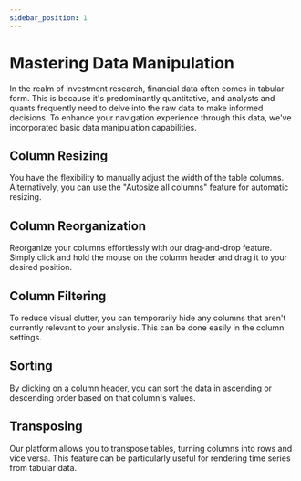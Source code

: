 ```yaml
---
sidebar_position: 1
---
```


# Mastering Data Manipulation

In the realm of investment research, financial data often comes in tabular form. This is because it's predominantly quantitative, and analysts and quants frequently need to delve into the raw data to make informed decisions. To enhance your navigation experience through this data, we've incorporated basic data manipulation capabilities.

## Column Resizing

You have the flexibility to manually adjust the width of the table columns. Alternatively, you can use the "Autosize all columns" feature for automatic resizing.

## Column Reorganization

Reorganize your columns effortlessly with our drag-and-drop feature. Simply click and hold the mouse on the column header and drag it to your desired position.

## Column Filtering

To reduce visual clutter, you can temporarily hide any columns that aren't currently relevant to your analysis. This can be done easily in the column settings.

## Sorting

By clicking on a column header, you can sort the data in ascending or descending order based on that column's values.

## Transposing

Our platform allows you to transpose tables, turning columns into rows and vice versa. This feature can be particularly useful for rendering time series from tabular data.
